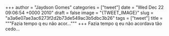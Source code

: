 
+++
author = "Jaydson Gomes"
categories = ["tweet"]
date = "Wed Dec 22 09:06:54 +0000 2010"
draft = false
image = "{TWEET_IMAGE}"
slug = "a3a6e07ae3ac6273f2d2b73de549ac3b5dbc3b26"
tags = ["tweet"]
title = """Fazia tempo q eu não acor..."""
+++
Fazia tempo q eu não acordava tão cedo...
